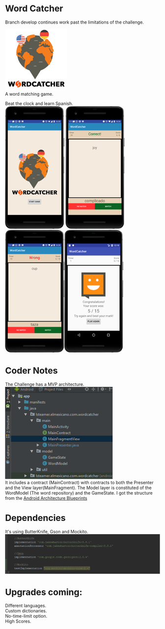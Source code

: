 # Word Catcher
Branch develop continues work past the limitations of the challenge.


<img src="/screenshots/cover.png" height="200px"/> <br>
A word matching game.

Beat the clock and learn Spanish. <br>
<img src="/screenshots/1.png" height="400px"/> <img src="/screenshots/2.png" height="400px"/><img src="/screenshots/3.png" height="400px"/><img src="/screenshots/4.png" height="400px"/>
<br>


# Coder Notes
The Challenge has a MVP architecture.<br>
<img src="/screenshots/architecture.png"/>
<br>
It includes a contract (MainContract) with contracts to both the Presenter and the View layer(MainFragment). The Model layer is constituted of the WordModel (The word repository) and the GameState.
I got the structure from the [Android Architecture Blueprints](https://github.com/googlesamples/android-architecture/tree/todo-mvp) <br>


# Dependencies
It's using ButterKnife, Gson and Mockito.<br>
<img src="/screenshots/dependencies.png"/>
<br>


# Upgrades coming:
Different languages.<br>
Custom dictionaries.<br>
No-time-limit option.<br>
High Scores.<br>